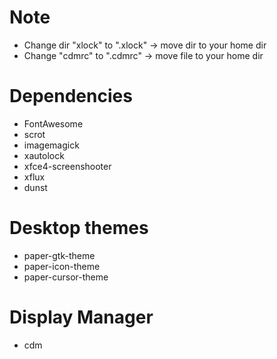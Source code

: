 # Note
- Change dir "xlock" to ".xlock" -> move dir to your home dir
- Change "cdmrc" to ".cdmrc" -> move file to your home dir

# Dependencies
- FontAwesome
- scrot
- imagemagick
- xautolock
- xfce4-screenshooter
- xflux
- dunst

# Desktop themes
- paper-gtk-theme
- paper-icon-theme
- paper-cursor-theme

# Display Manager
- cdm
